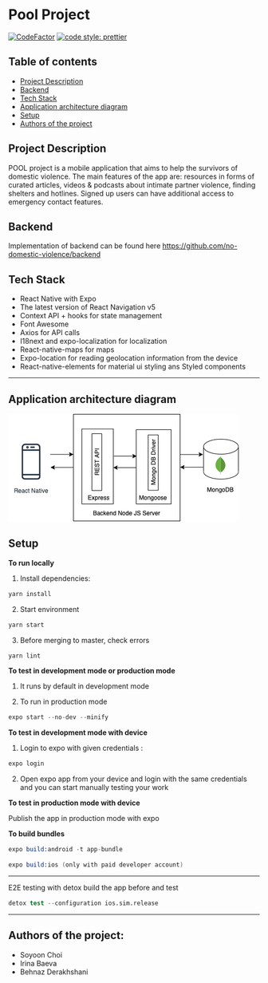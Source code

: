 # Pool Project

[![CodeFactor](https://www.codefactor.io/repository/github/no-domestic-violence/mobile-app/badge)](https://www.codefactor.io/repository/github/no-domestic-violence/mobile-app)
[![code style: prettier](https://img.shields.io/badge/code_style-prettier-ff69b4.svg?style=flat-square)](https://github.com/prettier/prettier)

## Table of contents

- [Project Description](#project-description)
- [Backend](#backend)
- [Tech Stack](#tech-stack)
- [Application architecture diagram](#application-architecture-diagram)
- [Setup](#setup)
- [Authors of the project](#authors-of-the-project)

## Project Description
POOL project is a mobile application that aims to help the survivors of domestic violence. The main features of the app are: resources in forms of curated articles, videos & podcasts about intimate partner violence, finding shelters and hotlines. Signed up users can have additional access to emergency contact features. 

## Backend
Implementation of backend can be found here https://github.com/no-domestic-violence/backend

## Tech Stack
- React Native with Expo
- The latest version of React Navigation v5
- Context API + hooks for state management
- Font Awesome
- Axios for API calls
- I18next and expo-localization for localization
- React-native-maps for maps
- Expo-location for reading geolocation information from the device
- React-native-elements for material ui styling ans Styled components
---

## Application architecture diagram

![Architecture diagram](app_architecture.png)

## Setup

**To run locally**

1. Install dependencies:

```s
yarn install
```

2. Start environment

```s
yarn start
```

3. Before merging to master, check errors

```s
yarn lint
```

**To test in development mode or production mode**

1. It runs by default in development mode

2. To run in production mode 

```s
expo start --no-dev --minify
```

**To test in development mode with device**


1. Login to expo with given credentials :

```s
expo login
```

2. Open expo app from your device and login with the same credentials and you can start manually testing your work

**To test in production mode with device**

Publish the app in production mode with expo

**To build bundles**
```s
expo build:android -t app-bundle
```

```s
expo build:ios (only with paid developer account)
```
---
E2E testing with detox
build the app before and test
```s
detox test --configuration ios.sim.release

```
---
## Authors of the project:

- Soyoon Choi  
- Irina Baeva
- Behnaz Derakhshani 
